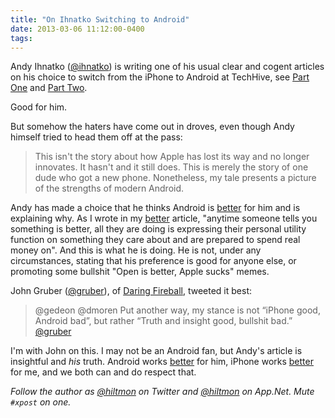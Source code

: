 ```yaml
---
title: "On Ihnatko Switching to Android"
date: 2013-03-06 11:12:00-0400
tags: 
---
```


Andy Ihnatko ([@ihnatko](https://twitter.com/Ihnatko)) is writing one of his usual clear and cogent articles on his choice to switch from the iPhone to Android at TechHive, see [Part One](http://www.techhive.com/article/2030042/why-i-switched-from-iphone-to-android.html) and [Part Two](http://www.techhive.com/article/2030116/customize-and-collaborate-why-i-switched-from-iphone-to-android-part-2.html).

Good for him.

But somehow the haters have come out in droves, even though Andy himself tried to head them off at the pass:

> This isn't the story about how Apple has lost its way and no longer innovates. It hasn't and it still does. This is merely the story of one dude who got a new phone. Nonetheless, my tale presents a picture of the strengths of modern Android.

Andy has made a choice that he thinks Android is [better](https://hiltmon.com/blog/2013/03/02/better/) for him and is explaining why. As I wrote in my [better](https://hiltmon.com/blog/2013/03/02/better/) article, "anytime someone tells you something is better, all they are doing is expressing their personal utility function on something they care about and are prepared to spend real money on". And this is what he is doing. He is not, under any circumstances, stating that his preference is good for anyone else, or promoting some bullshit "Open is better, Apple sucks" memes.

John Gruber ([@gruber](https://twitter.com/gruber)), of [Daring Fireball](http://daringfireball.net), tweeted it best:

> @gedeon @dmoren Put another way, my stance is not “iPhone good, Android bad”, but rather “Truth and insight good, bullshit bad.”  
> [@gruber](https://twitter.com/gruber/status/309323578724196353)


I'm with John on this. I may not be an Android fan, but Andy's article is insightful and *his* truth. Android works [better](https://hiltmon.com/blog/2013/03/02/better/) for him, iPhone works [better](https://hiltmon.com/blog/2013/03/02/better/) for me, and we both can and do respect that.

*Follow the author as [@hiltmon](https://twitter.com/hiltmon) on Twitter and [@hiltmon](http://alpha.app.net/hiltmon) on App.Net. Mute `#xpost` on one.*
